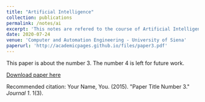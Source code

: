 ```yaml
---
title: "Artificial Intelligence"
collection: publications
permalink: /notes/ai
excerpt: 'This notes are refered to the course of Artificial Intelligence teached by Prof. Edmondo Trentin'
date: 2020-07-24
venue: 'Computer and Automation Engineering - University of Siena'
paperurl: 'http://academicpages.github.io/files/paper3.pdf'
---
```

This paper is about the number 3. The number 4 is left for future work.

[Download paper here](http://academicpages.github.io/files/paper3.pdf)

Recommended citation: Your Name, You. (2015). "Paper Title Number 3." <i>Journal 1</i>. 1(3).
